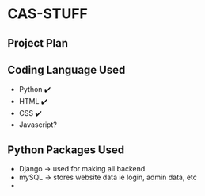# CAS-STUFF
## Project Plan 

## Coding Language Used
- Python ✔️
- HTML   ✔️
- CSS     ✔️
- Javascript?


## Python Packages Used
- Django -> used for making all backend
- mySQL -> stores website data ie login, admin data, etc
-
